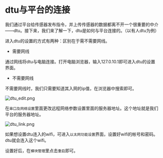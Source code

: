 
# dtu与平台的连接

我们通过平台给传感器发布指令，并上传传感器的数据都离不开一个很重要的中介——dtu。接下来，我们来了解一下，dtu是如何与平台连接的。（以有人dtu为例）

进入dtu的设置的方式有两种：区别在于需不需要网线。

+ 需要网线

通过网线将dtu与电脑连接。打开电脑浏览器，输入127.0.10.1即可进入dtu的设置界面。

+ 不需要网线

不需要网线时，我们只需要知道其入网的ip值，在浏览器中搜索即可。

![dtu_edit.png](http://dgiot-1253666439.cos.ap-shanghai-fsi.myqcloud.com/blog/pump/dtu_edit.png)

在```串口及网络设置```里面更改远程网络参数设置里面的服务器地址。这个地址就是我们平台的服务器地址。

![dtu_link.png](http://dgiot-1253666439.cos.ap-shanghai-fsi.myqcloud.com/blog/pump/dtu_link.png)

如果想设置dtu连入的wifi，可进入```以太网功能设置```界面，设置好wifi的帐号和密码。dtu就会连入这个wifi。

设置好后，在```模块管理```里点击```重启```即可。